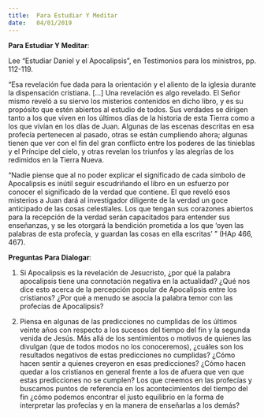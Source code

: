 ```yaml
---
title:  Para Estudiar Y Meditar
date:   04/01/2019
---
```


**Para Estudiar Y Meditar**:

Lee “Estudiar Daniel y el Apocalipsis”, en Testimonios para los ministros, pp. 112-119.

“Esa revelación fue dada para la orientación y el aliento de la iglesia durante la dispensación cristiana. [...] Una revelación es algo revelado. El Señor mismo reveló a su siervo los misterios contenidos en dicho libro, y es su propósito que estén abiertos al estudio de todos. Sus verdades se dirigen tanto a los que viven en los últimos días de la historia de esta Tierra como a los que vivían en los días de Juan. Algunas de las escenas descritas en esa profecía pertenecen al pasado, otras se están cumpliendo ahora; algunas tienen que ver con el fin del gran conflicto entre los poderes de las tinieblas y el Príncipe del cielo, y otras revelan los triunfos y las alegrías de los redimidos en la Tierra Nueva.

“Nadie piense que al no poder explicar el significado de cada símbolo de Apocalipsis es inútil seguir escudriñando el libro en un esfuerzo por conocer el significado de la verdad que contiene. El que reveló esos misterios a Juan dará al investigador diligente de la verdad un goce anticipado de las cosas celestiales. Los que tengan sus corazones abiertos para la recepción de la verdad serán capacitados para entender sus enseñanzas, y se les otorgará la bendición prometida a los que ‘oyen las palabras de esta profecía, y guardan las cosas en ella escritas’ ” (HAp 466, 467).

**Preguntas Para Dialogar**:

1. Si Apocalipsis es la revelación de Jesucristo, ¿por qué la palabra apocalipsis tiene una connotación negativa en la actualidad? ¿Qué nos dice esto acerca de la percepción popular de Apocalipsis entre los cristianos? ¿Por qué a menudo se asocia la palabra temor con las profecías de Apocalipsis?

2. Piensa en algunas de las predicciones no cumplidas de los últimos veinte años con respecto a los sucesos del tiempo del fin y la segunda venida de Jesús. Más allá de los sentimientos o motivos de quienes las divulgan (que de todos modos no los conoceremos), ¿cuáles son los resultados negativos de estas predicciones no cumplidas? ¿Cómo hacen sentir a quienes creyeron en esas predicciones? ¿Cómo hacen quedar a los cristianos en general frente a los de afuera que ven que estas predicciones no se cumplen? Los que creemos en las profecías y buscamos puntos de referencia en los acontecimientos del tiempo del fin ¿cómo podemos encontrar el justo equilibrio en la forma de interpretar las profecías y en la manera de enseñarlas a los demás?
